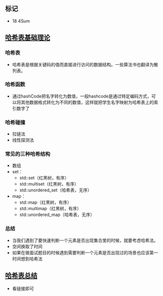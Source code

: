 
## 标记
- 18 4Sum

## [哈希表基础理论](https://programmercarl.com/%E5%93%88%E5%B8%8C%E8%A1%A8%E7%90%86%E8%AE%BA%E5%9F%BA%E7%A1%80.html)

### 哈希表
- 哈希表是根据关键码的值而直接进行访问的数据结构。一些算法书也翻译为散列表。

### 哈希函数
- 通过hashCode把名字转化为数值，一般hashcode是通过特定编码方式，可以将其他数据格式转化为不同的数值，这样就把学生名字映射为哈希表上的索引数字了

### 哈希碰撞
- 拉链法
- 线性探测法

### 常见的三种哈希结构
- 数组
- set：
    - std::set（红黑树，有序）
    - std::multiset（红黑树，有序）
    - std::unordered_set（哈希表，无序）
- map：
    - std::map（红黑树，有序）
    - std::multimap（红黑树，有序）
    - std::unordered_map（哈希表，无序）

### 总结
- 当我们遇到了要快速判断一个元素是否出现集合里的时候，就要考虑哈希法。
- 空间换取了时间
- 如果在做面试题目的时候遇到需要判断一个元素是否出现过的场景也应该第一时间想到哈希法

## [哈希表总结](https://programmercarl.com/%E5%93%88%E5%B8%8C%E8%A1%A8%E6%80%BB%E7%BB%93.html#%E5%93%88%E5%B8%8C%E8%A1%A8%E7%90%86%E8%AE%BA%E5%9F%BA%E7%A1%80)

- 看链接即可